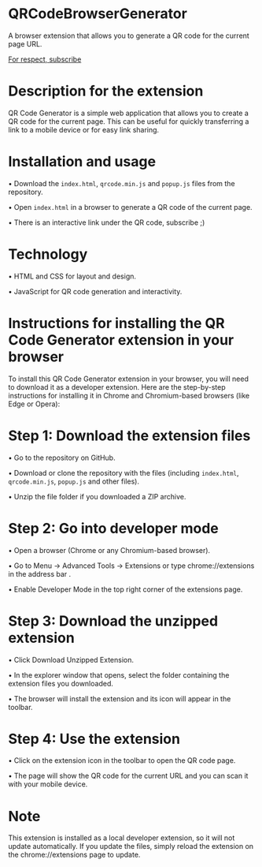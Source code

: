 # QRCodeBrowserGenerator
A browser extension that allows you to generate a QR code for the current page URL.

[For respect, subscribe](https://t.me/its4jesus)

# Description for the extension
QR Code Generator is a simple web application that allows you to create a QR code for the current page. This can be useful for quickly transferring a link to a mobile device or for easy link sharing.

# Installation and usage
• Download the `index.html`, `qrcode.min.js` and `popup.js` files from the repository.

• Open `index.html` in a browser to generate a QR code of the current page.

• There is an interactive link under the QR code, subscribe ;)

# Technology
• HTML and CSS for layout and design.

• JavaScript for QR code generation and interactivity.

# Instructions for installing the QR Code Generator extension in your browser
To install this QR Code Generator extension in your browser, you will need to download it as a developer extension. Here are the step-by-step instructions for installing it in Chrome and Chromium-based browsers (like Edge or Opera):

# Step 1: Download the extension files
• Go to the repository on GitHub.

• Download or clone the repository with the files (including `index.html`, `qrcode.min.js`, `popup.js` and other files).

• Unzip the file folder if you downloaded a ZIP archive.

# Step 2: Go into developer mode
• Open a browser (Chrome or any Chromium-based browser).

• Go to Menu → Advanced Tools → Extensions or type chrome://extensions in the address bar .

• Enable Developer Mode in the top right corner of the extensions page.

# Step 3: Download the unzipped extension
• Click Download Unzipped Extension.

• In the explorer window that opens, select the folder containing the extension files you downloaded.

• The browser will install the extension and its icon will appear in the toolbar.

# Step 4: Use the extension
• Click on the extension icon in the toolbar to open the QR code page.

• The page will show the QR code for the current URL and you can scan it with your mobile device.

# Note
This extension is installed as a local developer extension, so it will not update automatically. If you update the files, simply reload the extension on the chrome://extensions page to update.
